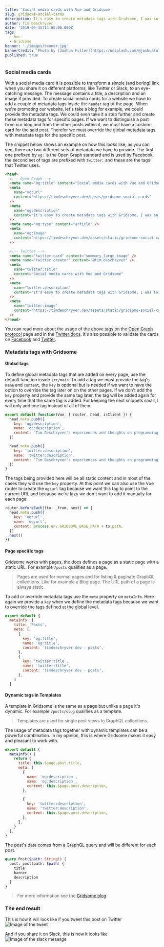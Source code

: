 ```yaml
---
title: 'Social media cards with Vue and Gridsome'
slug: gridsome-social-cards
description: It's easy to create metadata tags with Gridsome, I was so happy with it that I wanted to write this post 😃. There is also a page in the docs on how to create metadata tags, but let's translate the theory into a real world example.
author: Tim Deschryver
date: '2019-04-15T14:00:00.000Z'
tags:
  - Vue
  - Gridsome
banner: './images/banner.jpg'
bannerCredit: 'Photo by [Joshua Fuller](https://unsplash.com/@joshuafuller) on [Unsplash](https://unsplash.com)'
published: true
---
```


### Social media cards

With a social media card it is possible to transform a simple (and boring) link when you share it on different platforms, like Twitter or Slack, to an eye-catching message. The message contains a title, a description and an image if provided. To create social media cards for a website we have to add a couple of metadata tags inside the `header` tag of the page. When we're promoting our website, let's take a blog for example, we could provide the metadata tags. We could even take it a step further and create these metadata tags for specific pages. If we want to distinguish a post from our blog and from the other posts within it, we must have a custom card for the said post. Therefor we must override the global metadata tags with metadata tags for the specific post.

The snippet below shows an example on how this looks like, as you can see, there are two different sets of metadata we have to provide. The first one prefixed by `og:` is the Open Graph standard and is used by Facebook, the second set of tags are prefixed with `twitter:` and these are the tags that Twitter uses.

```html
<head>
  <!-- Open Graph -->
  <meta name="og:title" content="Social media cards with Vue and Gridsome" />
  <meta
    name="og:url"
    content="https://timdeschryver.dev/posts/gridsome-social-cards"
  />
  <meta
    name="og:description"
    content="It's easy to create metadata tags with Gridsome, I was so happy with it that I wanted to write this post 😃. There is also a page in the docs on how to create metadata tags, but let's translate the theory into a real world example."
  />
  <meta name="og:type" content="article" />
  <meta
    name="og:image"
    content="https://timdeschryver.dev/assets/static/gridsome-social-cards-banner.jpg"
  />

  <!-- Twitter -->
  <meta name="twitter:card" content="summary_large_image" />
  <meta name="twitter:creator" content="@tim_deschryver" />
  <meta
    name="twitter:title"
    content="Social media cards with Vue and Gridsome"
  />
  <meta
    name="twitter:description"
    content="It's easy to create metadata tags with Gridsome, I was so happy with it that I wanted to write this post 😃. There is also a page in the docs on how to create metadata tags, but let's translate the theory into a real world example."
  />
  <meta
    name="twitter:image"
    content="https://timdeschryver.dev/assets/static/gridsome-social-cards-banner.jpg"
  />
</head>
```

You can read more about the usage of the above tags on the [Open Graph protocol](http://ogp.me/) page and in the [Twitter docs](https://developer.twitter.com/en/docs/tweets/optimize-with-cards/guides/getting-started.html). It's also possible to validate the cards on [Facebook](https://developers.facebook.com/tools/debug/sharing/) and [Twitter](https://cards-dev.twitter.com/validator).

### Metadata tags with Gridsome

#### Global tags

To define global metadata tags that are added on every page, use the default function inside `src/main`. To add a tag we must provide the tag's `name` and `content`, the `key` is optional but is needed if we want to have the option to override the tag later on on the other pages. If we don't add the `key` property and provide the same tag later, the tag will be added again for every time that the same tag is added. For keeping the next snippets small, I will only add one tag instead of all of them.

```js
export default function(Vue, { router, head, isClient }) {
  head.meta.push({
    key: 'og:description',
    name: 'og:description',
    content: `Tim Deschryver's experiences and thoughts on programming`,
  })

  head.meta.push({
    key: 'twitter:description',
    name: 'twitter:description',
    content: `Tim Deschryver's experiences and thoughts on programming`,
  })
}
```

The tags being provided here will be all static content and in most of the cases they will use the `key` property. At this point we can also use the Vue router to create the `og:url` tag because we want this tag to point to the current URL and because we're lazy we don't want to add it manually for each page.

```js
router.beforeEach((to, _from, next) => {
  head.meta.push({
    key: 'og:url',
    name: 'og:url',
    content: process.env.GRIDSOME_BASE_PATH + to.path,
  })
  next()
})
```

#### Page specific tags

Gridsome works with pages, the docs defines a page as a static page with a static URL. For example `/posts` qualifies as a page.

> Pages are used for normal pages and for listing & paginate GraphQL collections. Like for example a Blog page. The URL path of a page is always static.

To add or override metadata tags use the `meta` property on `metaInfo`. Here again we provide a `key` when we define the metadata tags because we want to override the tags defined at the global level.

```js
export default {
  metaInfo: {
    title: 'Posts',
    meta: [
      {
        key: 'og:title',
        name: 'og:title',
        content: 'timdeschryver.dev - posts',
      },
      {
        key: 'twitter:title',
        name: 'twitter:title',
        content: 'timdeschryver.dev - posts',
      },
    ]
  }
```

#### Dynamic tags in Templates

A template in Gridsome is the same as a page but unlike a page it's dynamic. For example `/posts/slug` qualifies as a template.

> Templates are used for single post views to GraphQL collections.

The usage of metadata tags together with dynamic templates can be a powerful combination. In my opinion, this is where Gridsome makes it easy and pleasant to work with.

```js
export default {
  metaInfo() {
    return {
      title: this.$page.post.title,
      meta: [
        {
          name: 'og:description',
          name: 'og:description',
          content: this.$page.post.description,
        },

        {
          key: 'twitter:description',
          name: 'twitter:description',
          content: this.$page.post.description,
        },
      ],
    }
  },
}
```

The post's data comes from a GraphQL query and will be different for each post.

```graphql
query Post($path: String!) {
  post: post(path: $path) {
    title
    banner
    description
  }
}
```

> For more information see the [Gridsome blog](https://gridsome.org/docs/head)

### The end result

This is how it will look like if you tweet this post on Twitter ![Image of the tweet](./images/tweet.png)

And if you share it on Slack, this is how it looks like ![Image of the slack mesasge](./images/slack.png)
